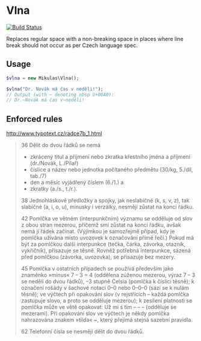 Vlna
====

[![Build Status](https://travis-ci.org/Mikulas/vlna.svg)](https://travis-ci.org/Mikulas/vlna)

Replaces regular space with a non-breaking space in places
where line break should not occur as per Czech language spec.

Usage
-----

```php
$vlna = new Mikulas\Vlna();

$vlna("Dr. Novák má čas v neděli!");
// Output (with ~ denoting nbsp U+00A0):
// Dr.~Novák má čas v~neděli!
```

Enforced rules
--------------

http://www.typotext.cz/radce7b_1.html

> 36 Dělit do dvou řádků se nemá
>   - zkrácený titul a příjmení nebo zkratka křestního jména a příjmení (dr./Novák, L./Pilař)
>   - číslice a název nebo jednotka počítaného předmětu (30/kg, 5./díl, tab./7)
>   - den a měsíc vyjádřený číslem (6./1.) a
>   - zkratky (a./s., t./r.).
>
> 38 Jednohláskové předložky a spojky, jak neslabičné (k, s, v, z), tak slabičné (a, i, o, u), minusky i verzálky, nesmějí zůstat na konci řádku.
>
> 42 Pomlčka ve větném (interpunkčním) významu se odděluje od slov z obou stran mezerou, přičemž smí zůstat na konci řádku, avšak nemá jí řádek začínat. (Výjimkou je samozřejmě případ, kdy je pomlčka užívána místo uvozovek k označování přímé řeči.) Pokud má být za pomlčkou další interpunkce (tečka, čárka, závorka, otazník, vykřičník), přisazuje se těsně. Rovněž potřebná interpunkce, sázená před pomlčkou (závorka, uvozovka), se přisazuje bez mezery.
>
> 45 Pomlčka v ostatních případech se používá především jako znaménko »minus« 7 – 3 = 4 (oddělena zúženou mezerou, výraz 7 – 3 se nedělí do dvou řádků), –3 stupně Celsia (pomlčka k číslici těsně); k označení rošády v šachové notaci 0–0 nebo 0–0–0 (sází se k nulám těsně); ve výčtech při opakování slov (v rejstřících – každá pomlčka zastupuje slovo, a proto se odděluje mezerou); k zesílení platnosti se pomlčka může ve větě opakovat: Už mi s tím – – – (odděluje se mezerami). Při opakování slov ve výčtech je někdy pomlčka nahrazována znakem »tilda« ~, který přejímá stejná sazební pravidla.
>
> 62 Telefonní čísla se nesmějí dělit do dvou řádků.
